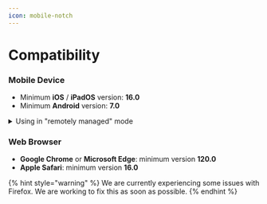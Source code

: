 ```yaml
---
icon: mobile-notch
---
```


# Compatibility

### Mobile Device

* Minimum **iOS** / **iPadOS** version: **16.0**
* Minimum **Android** version: **7.0**

<details>

<summary>Using in "remotely managed" mode</summary>

If you are a healthcare organization and want to distribute Braver to patients or caregivers on mobile devices that you own, you have the option to use Braver in [**remotely managed** mode](../for-administrators/remotely-managed-mobile-device.md).

In this mode:

* The user will not be able to accidentally log out of their account (which will reduce support needs for your teams)
* The user will not have to enter their PIN to unlock the Braver app (only possible if a PIN or biometric recognition is enabled on the mobile device)

For this mode, only iOS and iPadOS are supported, and we recommend **at minimum** the following devices for their increased security:

* iPhone XS and XS Max
* iPad Air 3
* iPad mini 5
* 8th generation iPad

</details>

### Web Browser

* **Google Chrome** or **Microsoft Edge**: minimum version **120.0**
* **Apple Safari**: minimum version **16.0**

{% hint style="warning" %}
We are currently experiencing some issues with Firefox. We are working to fix this as soon as possible.
{% endhint %}
